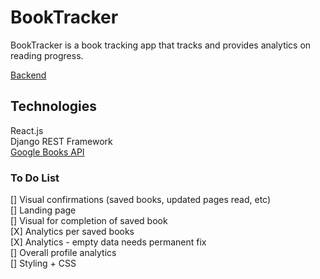 # BookTracker

BookTracker is a book tracking app that tracks and provides analytics on reading progress.

[Backend](https://github.com/zhaoj1/book_tracker_backend)

## Technologies

React.js    
Django REST Framework    
[Google Books API](https://developers.google.com/books)    

### To Do List

[] Visual confirmations (saved books, updated pages read, etc)     
[] Landing page     
[] Visual for completion of saved book    
[X] Analytics per saved books   
[X] Analytics - empty data needs permanent fix    
[] Overall profile analytics     
[] Styling + CSS    